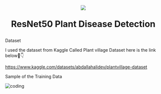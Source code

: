 <h1 align="center">
  
  ![](https://capsule-render.vercel.app/api?type=waving&color=gradient&height=100&section=header)
  
  ResNet50 Plant Disease Detection
</h1>

Dataset

I used the dataset from Kaggle Called Plant village Dataset here is the link below🔗👇

https://www.kaggle.com/datasets/abdallahalidev/plantvillage-dataset

Sample of the Training Data

<img align="left" alt="coding" src="cover.png">
